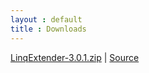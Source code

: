 ```yaml
---
layout : default
title : Downloads
---
```

[LinqExtender-3.0.1.zip](https://github.com/downloads/mehfuzh/LinqExtender/LinqExtender-3.0.1.zip) | [Source](https://github.com/mehfuzh/LinqExtender)

